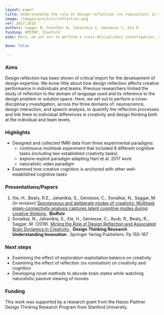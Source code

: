 ```yaml
---
layout: paper
title: Understanding the role of design reflection (vs rumination) in creative thinking
image: /images/projects/reflection.png
ref: 2017-2018
authors: Saggar M, Sonalkar N, Jahanikia S, Geniesse C, Xie O
funding: HPDTRP, Stanford
aims: Here, we set out to perform a cross-disciplinary investigation, across the three domains of neuroscience, design interaction, and speech analysis, to quantify the reflection processes and link them to individual differences in creativity and design thinking both at the individual and team levels. 

done: false

---
```


### Aims

Design reflection has been shown of critical import for the development of design expertise. We know little about how design reflection affects creative performance in individuals and teams. Previous researchers limited the study of reflection to the domain of language used and its reference to the design problem or solution space. Here, we set out to perform a cross-disciplinary investigation, across the three domains of: neuroscience, design interaction, and speech analysis, to quantify the reflection processes and link them to individual differences in creativity and design thinking both at the individual and team levels. 

### Highlights
- Designed and collected fMRI data from three experimental paradigms: 
    - continuous multitask experiment that included 8 different cognitive tasks (including two established creativity tasks)
    - explore-exploit paradigm adapting Hart et al. 2017 work
    - naturalistic video paradigm 
- Examined how creative cognition is anchored with other well-established cognitive tasks
    

### Presentations/Papers
1. Xie, H., Beaty, R.E., Jahanikia, S., Geniesse, C., Sonalkar, N., Saggar, M. (in revision) <a href ="https://www.biorxiv.org/content/biorxiv/early/2021/01/03/2020.12.31.425008.full.pdf"> Spontaneous and deliberate modes of creativity: Multitask eigen-connectivity analysis captures latent cognitive modes during creative thinking </a>. <strong> BioRxiv </strong>
2. Sonalkar, N., Jahanikia, S., Xie, H., Geniesse, C., Ayub, R., Beaty, R., Saggar, M. (2019). <a href="https://doi.org/10.1007/978-3-030-28960-7_10"> Mining the Role of Design Reflection and Associated Brain Dynamics in Creativity </a>. <strong> Design Thinking Research Understanding Innovation </strong>. Springer Verlag Publishers. Pp 155-167 


### Next steps
- Examining the effect of exploration-exploitation balance on creativity 
- Examining the effect of reflection (vs rumination) on creativity and cognition
- Developing novel methods to decode brain states while watching naturalistic passive viewing of movies

### Funding
This work was supported by a research grant from the Hasso Plattner Design Thinking Research Program from Stanford University.
